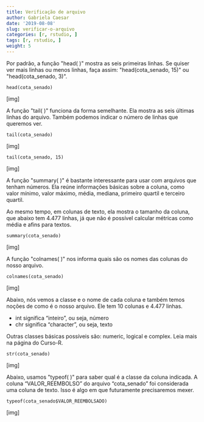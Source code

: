 ```yaml
---
title: Verificação de arquivo
author: Gabriela Caesar
date: '2019-08-08'
slug: verificar-o-arquivo
categories: [r, rstudio, ]
tags: [r, rstudio, ]
weight: 5
---
```


Por padrão, a função "head( )" mostra as seis primeiras linhas. Se quiser ver mais linhas ou menos linhas, faça assim: "head(cota_senado, 15)" ou "head(cota_senado, 3)".

```{r}
head(cota_senado)
```
[img]

A função "tail( )" funciona da forma semelhante. Ela mostra as seis últimas linhas do arquivo. Também podemos indicar o número de linhas que queremos ver.
```{r}
tail(cota_senado)
```
[img]

```{r}
tail(cota_senado, 15)
```
[img]

A função "summary( )" é bastante interessante para usar com arquivos que tenham números. Ela reúne informações básicas sobre a coluna, como valor mínimo, valor máximo, média, mediana, primeiro quartil e terceiro quartil.

Ao mesmo tempo, em colunas de texto, ela mostra o tamanho da coluna, que abaixo tem 4.477 linhas, já que não é possível calcular métricas como média e afins para textos.

```{r}
summary(cota_senado)
```
[img]

A função "colnames( )" nos informa quais são os nomes das colunas do nosso arquivo.

```{r}
colnames(cota_senado)
```
[img]

Abaixo, nós vemos a classe e o nome de cada coluna e também temos noções de como é o nosso arquivo. Ele tem 10 colunas e 4.477 linhas.
- int significa “inteiro”, ou seja, número
- chr significa “character”, ou seja, texto

Outras classes básicas possíveis são: numeric, logical e complex. Leia mais na página do Curso-R.

```{r}
str(cota_senado)
```
[img]

Abaixo, usamos "typeof( )" para saber qual é a classe da coluna indicada.
A coluna “VALOR_REEMBOLSO” do arquivo “cota_senado” foi considerada uma coluna de texto. Isso é algo em que futuramente precisaremos mexer.

```{r}
typeof(cota_senado$VALOR_REEMBOLSADO)
```
[img]


